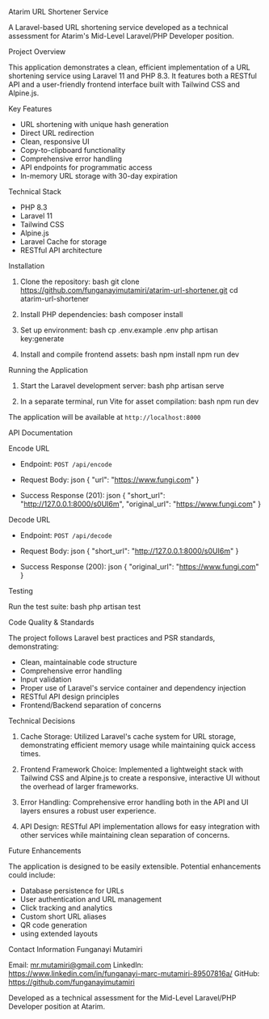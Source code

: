  Atarim URL Shortener Service

A Laravel-based URL shortening service developed as a technical assessment for Atarim's Mid-Level Laravel/PHP Developer position.

 Project Overview

This application demonstrates a clean, efficient implementation of a URL shortening service using Laravel 11 and PHP 8.3. It features both a RESTful API and a user-friendly frontend interface built with Tailwind CSS and Alpine.js.

 Key Features

- URL shortening with unique hash generation
- Direct URL redirection
- Clean, responsive UI
- Copy-to-clipboard functionality
- Comprehensive error handling
- API endpoints for programmatic access
- In-memory URL storage with 30-day expiration

 Technical Stack

- PHP 8.3
- Laravel 11
- Tailwind CSS
- Alpine.js
- Laravel Cache for storage
- RESTful API architecture

 Installation

1. Clone the repository:
bash
git clone https://github.com/funganayimutamiri/atarim-url-shortener.git
cd atarim-url-shortener


2. Install PHP dependencies:
bash
composer install


3. Set up environment:
bash
cp .env.example .env
php artisan key:generate


4. Install and compile frontend assets:
bash
npm install
npm run dev


 Running the Application

1. Start the Laravel development server:
bash
php artisan serve


2. In a separate terminal, run Vite for asset compilation:
bash
npm run dev


The application will be available at `http://localhost:8000`

 API Documentation

 Encode URL
- Endpoint: `POST /api/encode`
- Request Body:
json
{
    "url": "https://www.fungi.com"
}

- Success Response (201):
json
{
    "short_url": "http://127.0.0.1:8000/s0UI6m",
    "original_url": "https://www.fungi.com"
}


 Decode URL
- Endpoint: `POST /api/decode`
- Request Body:
json
{
    "short_url": "http://127.0.0.1:8000/s0UI6m"
}

- Success Response (200):
json
{
    "original_url": "https://www.fungi.com"
}


 Testing

Run the test suite:
bash
php artisan test


 Code Quality & Standards

The project follows Laravel best practices and PSR standards, demonstrating:
- Clean, maintainable code structure
- Comprehensive error handling
- Input validation
- Proper use of Laravel's service container and dependency injection
- RESTful API design principles
- Frontend/Backend separation of concerns

 Technical Decisions

1. Cache Storage: Utilized Laravel's cache system for URL storage, demonstrating efficient memory usage while maintaining quick access times.

2. Frontend Framework Choice: Implemented a lightweight stack with Tailwind CSS and Alpine.js to create a responsive, interactive UI without the overhead of larger frameworks.

3. Error Handling: Comprehensive error handling both in the API and UI layers ensures a robust user experience.

4. API Design: RESTful API implementation allows for easy integration with other services while maintaining clean separation of concerns.

 Future Enhancements

The application is designed to be easily extensible. Potential enhancements could include:
- Database persistence for URLs
- User authentication and URL management
- Click tracking and analytics
- Custom short URL aliases
- QR code generation
- using extended layouts

 Contact Information
Funganayi Mutamiri

Email: mr.mutamiri@gmail.com
LinkedIn: https://www.linkedin.com/in/funganayi-marc-mutamiri-89507816a/
GitHub: https://github.com/funganayimutamiri


Developed as a technical assessment for the Mid-Level Laravel/PHP Developer position at Atarim.